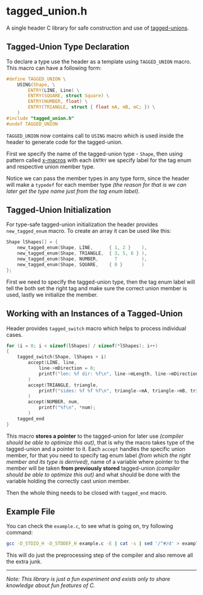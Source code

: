 # tagged_union.h
A single header C library for safe construction and use of [tagged-unions](https://en.wikipedia.org/wiki/Tagged_union).

## Tagged-Union Type Declaration
To declare a type use the header as a template using `TAGGED_UNION` macro.
This macro can have a following form:
```c
#define TAGGED_UNION \
    USING(Shape, \
        ENTRY(LINE, Line) \
        ENTRY(SQUARE, struct Square) \
        ENTRY(NUMBER, float) \
        ENTRY(TRIANGLE, struct { float mA, mB, mC; }) \
    )
#include "tagged_union.h"
#undef TAGGED_UNION
```
`TAGGED_UNION` now contains call to `USING` macro which is used inside the header to generate code for the tagged-union.

First we specify the name of the tagged-union type - `Shape`,
then using pattern called [x-macros](https://en.wikipedia.org/wiki/X_macro) with each `ENTRY` we specify label for the tag enum and respective union member type.

Notice we can pass the member types in any type form, since the header will make a `typedef` for each member type _(the reason for that is we can later get the type name just from the tag enum label)_.

## Tagged-Union Initialization
For type-safe tagged-union initialization the header provides `new_tagged_enum` macro.
To create an array it can be used like this:
```c
Shape lShapes[] = {
    new_tagged_enum(Shape, LINE,      { 1, 2 }    ),
    new_tagged_enum(Shape, TRIANGLE,  { 3, 5, 6 } ),
    new_tagged_enum(Shape, NUMBER,      7         ),
    new_tagged_enum(Shape, SQUARE,    { 8 }       )
};
```
First we need to specify the tagged-union type,
then the tag enum label will tell the both set the right tag and make sure the correct union member is used,
lastly we initialize the member.

## Working with an Instances of a Tagged-Union
Header provides `tagged_switch` macro which helps to process individual cases.
```c
for (i = 0; i < sizeof(lShapes) / sizeof(*lShapes); i++)
{
    tagged_switch(Shape, lShapes + i)
        accept(LINE, line,
            line->mDirection = 0;
            printf("len: %f dir: %f\n", line->mLength, line->mDirection);
        )
        accept(TRIANGLE, triangle,
            printf("sides: %f %f %f\n", triangle->mA, triangle->mB, triangle->mC);
        )
        accept(NUMBER, num,
            printf("%f\n", *num);
        )
    tagged_end
}
```
This macro **stores a pointer** to the tagged-union for later use _(compiler should be able to optimize this out)_,
that is why the macro takes type of the tagged-union and a pointer to it.
Each `accept` handles the specific union member,
for that you need to specify tag enum label _(from which the right member and its type is derrived)_,
name of a variable where pointer to the member will be taken **from previously stored** tagged-union _(compiler should be able to optimize this out)_ and 
what should be done with the variable holding the correctly cast union member.

Then the whole thing needs to be closed with `tagged_end` macro.

## Example File
You can check the `example.c`, to see what is going on, try following command:
```bash
gcc -D_STDIO_H -D_STDDEF_H example.c -E | cat -s | sed '/^#/d' > example.i
```
This will do just the preprocessing step of the compiler and also remove all the extra junk.

---
_Note: This library is just a fun experiment and exists only to share knowledge about fun features of C._
